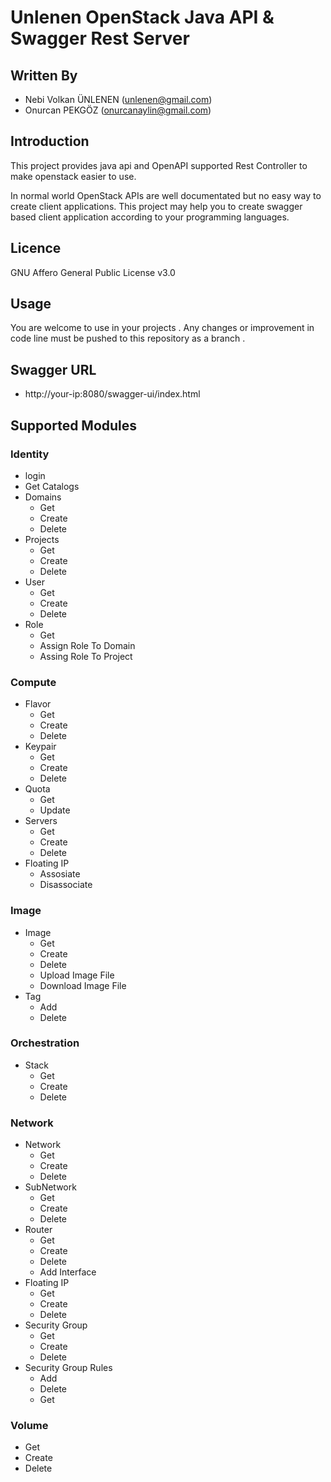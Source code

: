 # Unlenen OpenStack Java API & Swagger Rest Server

## Written By
- Nebi Volkan ÜNLENEN (unlenen@gmail.com)
- Onurcan PEKGÖZ (onurcanaylin@gmail.com)

## Introduction

This project provides java api and OpenAPI supported Rest Controller to make openstack easier to use.

In normal world OpenStack APIs are well documentated but no easy way to create client applications. This project may help you to create swagger based client application according to your programming languages.

## Licence

GNU Affero General Public License v3.0

## Usage

You are welcome to use in your projects . Any changes or improvement in code line must be pushed to this repository as a branch . 

## Swagger URL

- http://your-ip:8080/swagger-ui/index.html

## Supported Modules

### Identity 
- login
- Get Catalogs
- Domains
  - Get
  - Create
  - Delete
- Projects
  - Get
  - Create
  - Delete
- User
  - Get
  - Create
  - Delete
- Role
  - Get
  - Assign Role To Domain
  - Assing Role To Project
### Compute
- Flavor
  - Get
  - Create
  - Delete
- Keypair
  - Get
  - Create
  - Delete
- Quota
  - Get
  - Update
- Servers
  - Get
  - Create
  - Delete
- Floating IP
  - Assosiate
  - Disassociate
### Image
- Image
  - Get
  - Create
  - Delete
  - Upload Image File
  - Download Image File
- Tag
  - Add
  - Delete
### Orchestration
- Stack
  - Get
  - Create
  - Delete
### Network
- Network
  - Get
  - Create
  - Delete
- SubNetwork
  - Get
  - Create
  - Delete
- Router
  - Get
  - Create
  - Delete
  - Add Interface
- Floating IP
  - Get 
  - Create
  - Delete
- Security Group
  - Get
  - Create
  - Delete
- Security Group Rules
  - Add
  - Delete
  - Get
### Volume
- Get
- Create
- Delete
  

